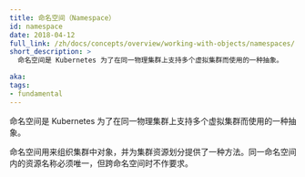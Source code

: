 ```yaml
---
title: 命名空间（Namespace）
id: namespace
date: 2018-04-12
full_link: /zh/docs/concepts/overview/working-with-objects/namespaces/
short_description: >
  命名空间是 Kubernetes 为了在同一物理集群上支持多个虚拟集群而使用的一种抽象。

aka: 
tags:
- fundamental
---
```


<!--
---
title: Namespace
id: namespace
date: 2018-04-12
full_link: /docs/concepts/overview/working-with-objects/namespaces/
short_description: >
  An abstraction used by Kubernetes to support multiple virtual clusters on the same physical cluster.

aka: 
tags:
- fundamental
---
-->

<!--
 An abstraction used by Kubernetes to support multiple virtual clusters on the same physical {{< glossary_tooltip text="cluster" term_id="cluster" >}}.
-->

命名空间是 Kubernetes 为了在同一物理集群上支持多个虚拟集群而使用的一种抽象。

<!--more--> 

<!--
Namespaces are used to organize objects in a cluster and provide a way to divide cluster resources. Names of resources need to be unique within a namespace, but not across namespaces.
-->

命名空间用来组织集群中对象，并为集群资源划分提供了一种方法。同一命名空间内的资源名称必须唯一，但跨命名空间时不作要求。
